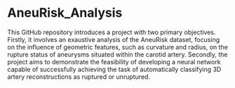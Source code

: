 # AneuRisk_Analysis
This GitHub repository introduces a project with two primary objectives.
Firstly, it involves an exaustive analysis of the AneuRisk dataset, focusing on the influence of geometric features, such as curvature and radius, on the rupture status of aneurysms situated within the carotid artery.
Secondly, the project aims to demonstrate the feasibility of developing a neural network capable of successfully achieving the task of automatically classifying 3D artery reconstructions as ruptured or unruptured.
